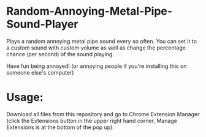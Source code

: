 # Random-Annoying-Metal-Pipe-Sound-Player
Plays a random annoying metal pipe sound every so often.
You can set it to a custom sound with custom volume as well as change the percentage chance (per second) of the sound playing.

Have fun being annoyed! (or annoying people if you're installing this on someone else's computer)

# Usage:

Download all files from this repository and go to Chrome Extension Manager (click the Extensions button in the upper right hand corner, Manage Extensions is at the bottom of the pop up). 
